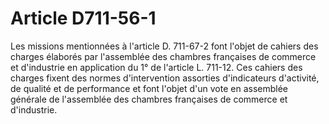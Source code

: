 # Article D711-56-1

Les missions mentionnées à l'article D. 711-67-2 font l'objet de cahiers des charges élaborés par l'assemblée des chambres françaises de commerce et d'industrie en application du 1° de l'article L. 711-12.   Ces cahiers des charges fixent des normes d'intervention assorties d'indicateurs d'activité, de qualité et de performance et font l'objet d'un vote en assemblée générale de l'assemblée des chambres françaises de commerce et d'industrie.